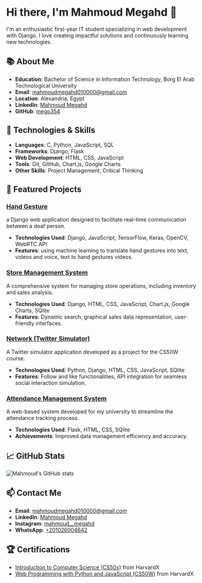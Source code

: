 # Hi there, I'm Mahmoud Megahd 👋

I'm an enthusiastic first-year IT student specializing in web development with Django. I love creating impactful solutions and continuously learning new technologies.

## 📚 About Me

- **Education**: Bachelor of Science in Information Technology, Borg El Arab Technological University
- **Email**: mahmoudmegahd010000@gmail.com
- **Location**: Alexandria, Egypt
- **LinkedIn**: [Mahmoud Megahd](http://www.linkedin.com/in/mahmoud-megahd-0b923227a/)
- **GitHub**: [mego354](https://github.com/mego354)

## 🔧 Technologies & Skills

- **Languages**: C, Python, JavaScript, SQL
- **Frameworks**: Django, Flask
- **Web Development**: HTML, CSS, JavaScript
- **Tools**: Git, GitHub, Chart.js, Google Charts
- **Other Skills**: Project Management, Critical Thinking

## 🌟 Featured Projects

### [Hand Gesture](https://github.com/mego354/Hand-Gesture-Project)
a Django web application designed to facilitate real-time communication between a deaf person.
- **Technologies Used**: Django, JavaScript, TensorFlow, Keras, OpenCV, WebRTC API
- **Features**: using machine learning to translate hand gestures into text, videos and voice, text to hand gestures videos.

### [Store Management System](https://github.com/mego354/Al-Asel)
A comprehensive system for managing store operations, including inventory and sales analysis.
- **Technologies Used**: Django, HTML, CSS, JavaScript, Chart.js, Google Charts, SQlite
- **Features**: Dynamic search, graphical sales data representation, user-friendly interfaces.

### [Network (Twitter Simulator)](https://github.com/mego354/network)
A Twitter simulator application developed as a project for the CS50W course.
- **Technologies Used**: Python, Django, HTML, CSS, JavaScript, SQlite
- **Features**: Follow and like functionalities, API integration for seamless social interaction simulation.

### [Attendance Management System](https://github.com/mego354/CS50x)
A web-based system developed for my university to streamline the attendance tracking process.
- **Technologies Used**: Flask, HTML, CSS, SQlite
- **Achievements**: Improved data management efficiency and accuracy.


## 📈 GitHub Stats

![Mahmoud's GitHub stats](https://github-readme-stats.vercel.app/api?username=mego354&show_icons=true&theme=radical)

## 📫 Contact Me

- **Email**: [mahmoudmegahd010000@gmail.com](mailto:mahmoudmegahd010000@gmail.com)
- **LinkedIn**: [Mahmoud Megahd](http://www.linkedin.com/in/mahmoud-megahd-0b923227a/)
- **Instagram**: [mahmoud__megahd](https://www.instagram.com/mahmoud__megahd/)
- **WhatsApp**: [+201026004642](https://wa.me/201026004642)

## 🏆 Certifications

- [Introduction to Computer Science (CS50x)](https://certificates.cs50.io/6fc6d917-bb54-42ae-b0e5-f05bdc756d71.pdf?size=letter) from HarvardX
- [Web Programming with Python and JavaScript (CS50W)](https://certificates.cs50.io/2ccf289b-7f0a-4815-9476-d05daf3838a9.pdf?size=letter) from HarvardX
